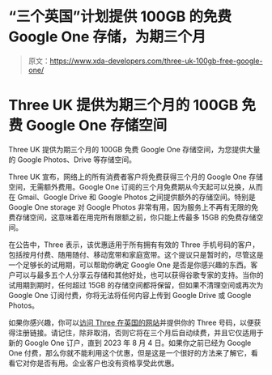 # “三个英国”计划提供 100GB 的免费 Google One 存储，为期三个月

> 原文：<https://www.xda-developers.com/three-uk-100gb-free-google-one/>

# Three UK 提供为期三个月的 100GB 免费 Google One 存储空间

Three UK 提供为期三个月的 100GB 免费 Google One 存储空间，为您提供大量的 Google Photos、Drive 等存储空间。

Three UK 宣布，网络上的所有消费者客户将免费获得三个月的 Google One 存储空间，无需额外费用。Google One 订阅的三个月免费期从今天起可以兑换，从而在 Gmail、Google Drive 和 Google Photos 之间提供额外的存储空间。特别是 Google One storage 对 Google Photos 非常有用，因为服务上不再有无限的免费存储空间，这意味着在用完所有限额之前，你只能上传最多 15GB 的免费存储空间。

在公告中，Three 表示，该优惠适用于所有拥有有效的 Three 手机号码的客户，包括按月付费、随用随付、移动宽带和家庭宽带。这个提议只是暂时的，尽管这是一个足够长的试用期，可以帮助你确定 Google One 是否是你感兴趣的东西。客户可以与最多五个人分享云存储和其他好处，也可以获得谷歌专家的支持。当你的试用期到期时，任何超过 15GB 的存储空间都将保留，但如果不清理空间或再次为 Google One 订阅付费，你将无法将任何内容上传到 Google Drive 或 Google Photos。

如果你感兴趣，你可以[访问 Three 在英国的网站](https://www.three.co.uk/google-one)并提供你的 Three 号码，以便获得注册链接。请记住，除非取消，否则它将在三个月后自动续费，并且它仅适用于新的 Google One 订户，直到 2023 年 8 月 4 日。如果你之前已经为 Google One 付费，那么你就不能利用这个优惠，但是这是一个很好的方法来了解它，看看它对你是否有用。企业客户也没有资格享受此优惠。